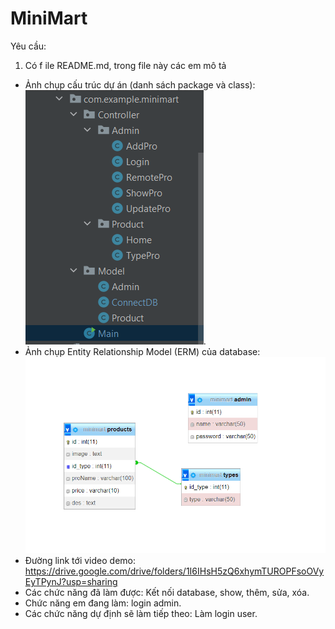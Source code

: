 # MiniMart

Yêu cầu:
1) Có f ile README.md, trong file này các em mô tả
+ Ảnh chụp cấu trúc dự án (danh sách package và class):![img_1.png](img_1.png).
+ Ảnh chụp Entity Relationship Model (ERM) của database:![img.png](img.png)
+ Đường link tới video demo: https://drive.google.com/drive/folders/1I6IHsH5zQ6xhymTUROPFsoOVyEyTPynJ?usp=sharing
+ Các chức năng đã làm được: Kết nối database, show, thêm, sửa, xóa.
+ Chức năng em đang làm: login admin.
+ Các chức năng dự định sẽ làm tiếp theo: Làm login user.